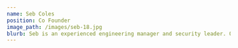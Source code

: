 ```yaml
---
name: Seb Coles
position: Co Founder
image_path: /images/seb-18.jpg
blurb: Seb is an experienced engineering manager and security leader. On a mission to help teams achieve radical candor and elevate each others performance through great, frequent feedback.
---
```

